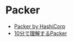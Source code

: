 # Packer

- [Packer by HashiCorp](https://www.packer.io/)
- [10分で理解するPacker](https://qiita.com/Chanmoro/items/38e9d5441141f340e805)
